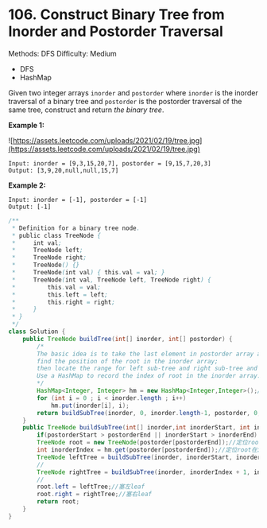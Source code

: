 # 106. Construct Binary Tree from Inorder and Postorder Traversal

Methods: DFS
Difficulty: Medium

- DFS
- HashMap

Given two integer arrays `inorder` and `postorder` where `inorder` is the inorder traversal of a binary tree and `postorder` is the postorder traversal of the same tree, construct and return *the binary tree*.

**Example 1:**

![https://assets.leetcode.com/uploads/2021/02/19/tree.jpg](https://assets.leetcode.com/uploads/2021/02/19/tree.jpg)

```
Input: inorder = [9,3,15,20,7], postorder = [9,15,7,20,3]
Output: [3,9,20,null,null,15,7]

```

**Example 2:**

```
Input: inorder = [-1], postorder = [-1]
Output: [-1]
```

```java
/**
 * Definition for a binary tree node.
 * public class TreeNode {
 *     int val;
 *     TreeNode left;
 *     TreeNode right;
 *     TreeNode() {}
 *     TreeNode(int val) { this.val = val; }
 *     TreeNode(int val, TreeNode left, TreeNode right) {
 *         this.val = val;
 *         this.left = left;
 *         this.right = right;
 *     }
 * }
 */
class Solution {
    public TreeNode buildTree(int[] inorder, int[] postorder) {
        /*
        The basic idea is to take the last element in postorder array as the root,
        find the position of the root in the inorder array; 
        then locate the range for left sub-tree and right sub-tree and do recursion. 
        Use a HashMap to record the index of root in the inorder array.
        */
	    HashMap<Integer, Integer> hm = new HashMap<Integer,Integer>();//對應inorder位置做編碼
	    for (int i = 0 ; i < inorder.length ; i++)
		    hm.put(inorder[i], i);
        return buildSubTree(inorder, 0, inorder.length-1, postorder, 0, postorder.length-1,hm);
    }
    public TreeNode buildSubTree(int[] inorder,int inorderStart, int inorderEnd, int[] postorder, int postorderStart, int postorderEnd, HashMap<Integer,Integer> hm) {
        if(postorderStart > postorderEnd || inorderStart > inorderEnd) return null;//填null
        TreeNode root = new TreeNode(postorder[postorderEnd]);//定位root 
        int inorderIndex = hm.get(postorder[postorderEnd]);//定位root在inorder arr中座標
        TreeNode leftTree = buildSubTree(inorder, inorderStart, inorderIndex - 1, postorder, postorderStart, postorderStart + inorderIndex - inorderStart - 1, hm);
        //                                                                                                   左邊子術postorder範圍
        TreeNode rightTree = buildSubTree(inorder, inorderIndex + 1, inorderEnd, postorder, postorderStart + inorderIndex - inorderStart, postorderEnd - 1, hm);
        //                                                                                  右邊子術postorder範圍 = 左邊子術postorder範圍+1, 到root之前一個 
        root.left = leftTree;//塞左leaf
        root.right = rightTree;//塞右leaf
        return root;
    }
}
```